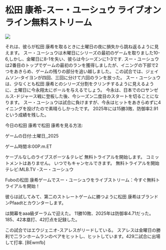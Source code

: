 # 松田 康希-スー・ユーシュウ ライブオンライン無料ストリーム  
  
  
[![](https://i.imgur.com/qSNzIqt.png)](https://movie.rssnews.media/MzBIChG.php)  
  
それは、彼らが松田 康希を取るときに土曜日の夜に損失から跳ね返るように見えます。 スー・ユーシュウは木曜日にシリーズの最初のゲームを取りました10-6,しかし、金曜日に8-1を失い、彼らは今シーズンに1-3です. スー・ユーシュウは2番目のトップでゲームの最初のランを獲得しましたが、イニングの下部で2つをあきらめ、ゲームの残りの部分を追い越しました。 この試合では、ジェイムソン-タイヨンが四回、三回に分けて六回のランを放った。 スー・ユーシュウは、少なくとも松田 康希とのシリーズ分割をクリンチするように見えるように、土曜日に今永翔太にボールを与えるでしょう。 今永は、日本でのロサンゼルス-ドジャース戦に登板した後、今シーズン二度目のスタートを切ることになります。 スー・ユーシュウは試合に負けますが、今永はヒットをあきらめずに4イニングを投げたので素晴らしかったです。 2025年には15勝3敗、防御率2.91という成績を残した。

今日の松田 康希で松田 康希を見る方法:

ゲームの日付:土曜日,,2025

ゲーム時間:8:00P.m.ET

ケーブルなしのライブスポーツ＆テレビ
無料トライアルを開始します。 コミットメントはありません。 いつでもキャンセルできます。
無料トライアルを開始
テレビ:MLB.TV -スー・ユーシュウ

Fuboの松田 康希ゲームでスー・ユーシュウをライブストリーム：今すぐ無料トライアルを開始！

彼らは試してみて、第二のストレートゲームに勝つように松田 康希はブランドンPfaadtとカウンターします。

は開幕をaaa級ダーラムで迎えた。 11勝10敗、2025年は防御率4.71だった。 185、42本塁打、42打点を記録した。

この試合ではエウジェニオ-スアレスがリードしている。 スアレスは金曜日の勝利で二ランホームランのペアをヒットし、ヒットしています。429二試合に出場して打率. [BEwmfb]